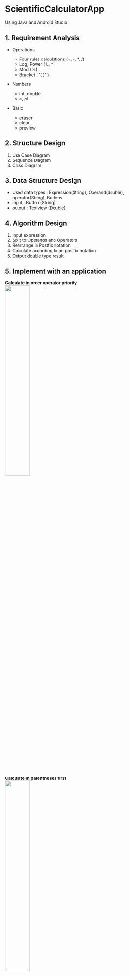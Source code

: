 # ScientificCalculatorApp  
Using Java and Android Studio


## 1. Requirement Analysis  
* Operations 
  * Four rules calculations (+, -, *, /)
  * Log, Power ( L, ^ )
  * Mod (%)
  * Bracket { '( )' }
  
* Numbers
  * int, double
  * e, pi  
  
* Basic
  * eraser
  * clear
  * preview
  
## 2. Structure Design
 1. Use Case Diagram
 2. Sequence Diagram
 3. Class Diagram
 
 
## 3. Data Structure Design
* Used data types : Expression(String), Operand(double), operator(String), Buttons
* input : Button (String)
* output : Textview (Double)

## 4. Algorithm Design
1. Input expression
2. Split to Operands and Operators
3. Rearrange in Postfix notation
4. Calculate according to an postfix notation
5. Output double type result 

## 5. Implement with an application

**Calculate in order operator priority**  
<img src="https://github.com/nhm0819/ScientificCalculatorApp/blob/master/images/app_1.png?raw=true" width="40%" height="40%">  
<br><br>  

**Calculate in parentheses first**  
<img src="https://github.com/nhm0819/ScientificCalculatorApp/blob/master/images/app_2.png?raw=true" width="40%" height="40%">
<br><br>  

**Calculation can be continued based on the result value**  
<img src="https://github.com/nhm0819/ScientificCalculatorApp/blob/master/images/app_3.png?raw=true" width="40%" height="40%">
<br><br>  

**Can input real numbers**  
<img src="https://github.com/nhm0819/ScientificCalculatorApp/blob/master/images/app_4.png?raw=true" width="40%" height="40%">
